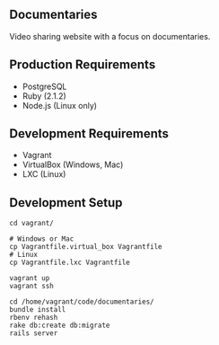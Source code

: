 Documentaries
----------
Video sharing website with a focus on documentaries.

Production Requirements
----------
* PostgreSQL
* Ruby (2.1.2)
* Node.js (Linux only)

Development Requirements
----------
* Vagrant
* VirtualBox (Windows, Mac)
* LXC (Linux)

Development Setup
----------
```
cd vagrant/

# Windows or Mac
cp Vagrantfile.virtual_box Vagrantfile
# Linux
cp Vagrantfile.lxc Vagrantfile

vagrant up
vagrant ssh

cd /home/vagrant/code/documentaries/
bundle install
rbenv rehash
rake db:create db:migrate
rails server
```
